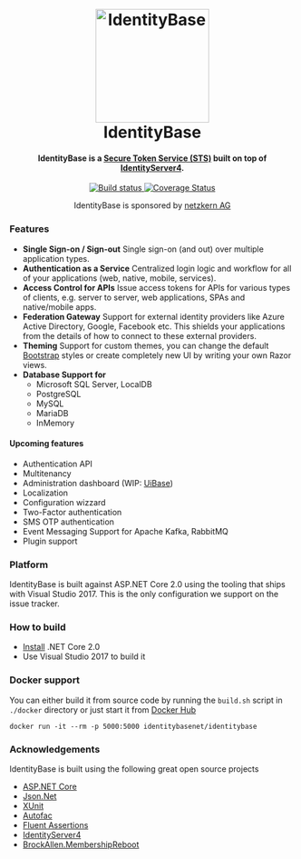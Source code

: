<h1 align="center">
  <br>
  <img src="https://github.com/IdentityBaseNet/IdentityBase/raw/develop/docs/icon.png" alt="IdentityBase" width="200">
  <br>
  IdentityBase
  <br>
</h1>

<h4 align="center">IdentityBase is a <a  target="_blank"  href="https://en.wikipedia.org/wiki/Security_token_service">Secure Token Service (STS)</a> built on top of <a href="https://github.com/IdentityServer/IdentityServer4" target="_blank">IdentityServer4</a>.</h4>

<p align="center">
  <a target="_blank" href="https://ci.appveyor.com/project/aruss81994/identitybase">
    <img src="https://ci.appveyor.com/api/projects/status/fub9f3dhuctubpxr?svg=true" alt="Build status">
  </a>
  <a  target="_blank" href="https://coveralls.io/github/IdentityBaseNet/IdentityBase?branch=master">
      <img src="https://coveralls.io/repos/github/IdentityBaseNet/IdentityBase/badge.svg?branch=master" alt="Coverage Status">
  </a>
</p>


<p align="center">
IdentityBase is sponsored by <a  target="_blank" href="http://netzkern.de">netzkern AG</a>  
</p>

### Features

* **Single Sign-on / Sign-out**
  Single sign-on (and out) over multiple application types.
* **Authentication as a Service**
  Centralized login logic and workflow for all of your applications (web, native, mobile, services).
* **Access Control for APIs**
  Issue access tokens for APIs for various types of clients, e.g. server to server, web applications, SPAs and native/mobile apps.
* **Federation Gateway**
  Support for external identity providers like Azure Active Directory, Google, Facebook etc. This shields your applications from the details of how to connect to these external providers.
* **Theming**
  Support for custom themes, you can change the default [Bootstrap](http://getbootstrap.com/) styles or create completely new UI by writing your own Razor views.
* **Database Support for**
   - Microsoft SQL Server, LocalDB
   - PostgreSQL
   - MySQL
   - MariaDB
   - InMemory

#### Upcoming features
* Authentication API
* Multitenancy
* Administration dashboard (WIP: [UiBase](https://github.com/aruss/UiBase))
* Localization
* Configuration wizzard
* Two-Factor authentication
* SMS OTP authentication
* Event Messaging Support for Apache Kafka, RabbitMQ
* Plugin support

### Platform

IdentityBase is built against ASP.NET Core 2.0 using the tooling that ships with Visual Studio 2017. This is the only configuration we support on the issue tracker.

### How to build

* [Install](https://www.microsoft.com/net/download/core#/current) .NET Core 2.0
* Use Visual Studio 2017 to build it

### Docker support

You can either build it from source code by running the `build.sh` script in `./docker` directory or just start it from [Docker Hub](https://hub.docker.com/r/identitybasenet/identitybase/)
 
  `docker run -it --rm -p 5000:5000 identitybasenet/identitybase`

### Acknowledgements

IdentityBase is built using the following great open source projects

* [ASP.NET Core](https://github.com/aspnet)
* [Json.Net](http://www.newtonsoft.com/json)
* [XUnit](https://xunit.github.io/)
* [Autofac](https://autofac.org/)
* [Fluent Assertions](http://www.fluentassertions.com/)
* [IdentityServer4](https://github.com/IdentityServer/IdentityServer4)
* [BrockAllen.MembershipReboot](https://github.com/brockallen/BrockAllen.MembershipReboot)

